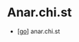 # Anar.chi.st

- [[go]] anar.chi.st

[//begin]: # "Autogenerated link references for markdown compatibility"
[go]: go "Go"
[//end]: # "Autogenerated link references"